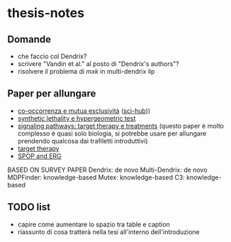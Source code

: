 # thesis-notes

## Domande

- che faccio col Dendrix?
- scrivere "Vandin et al." al posto di "Dendrix's authors"?
- risolvere il problema di $m x k$ in multi-dendrix ilp

## Paper per allungare

- [co-occorrenza e mutua esclusività](https://www.sciencedirect.com/science/article/abs/pii/S2405803321001011) ([sci-hub](https://sci-hub.ru/https://doi.org/10.1016/j.trecan.2021.04.009)))
- [synthetic lethality e hypergeometric test](https://www.ncbi.nlm.nih.gov/pmc/articles/PMC4590705/)
- [signaling pathways: target therapy e treatments](https://www.ncbi.nlm.nih.gov/pmc/articles/PMC8002322/) (questo paper è molto complesso è quasi solo biologia, si potrebbe usare per allungare prendendo qualcosa dai trafiletti introduttivi)
- [target therapy](https://www.cancer.org/cancer/managing-cancer/treatment-types/targeted-therapy/what-is.html)
- [SPOP and ERG](https://www.nature.com/articles/s41467-020-20820-x#Sec2)

BASED ON SURVEY PAPER
Dendrix: de novo
Multi-Dendrix: de novo
MDPFinder: knowledge-based
Mutex: knowledge-based
C3: knowledge-based

## TODO list

- capire come aumentare lo spazio tra table e caption
- riassunto di cosa tratterà nella tesi all'interno dell'introduzione

